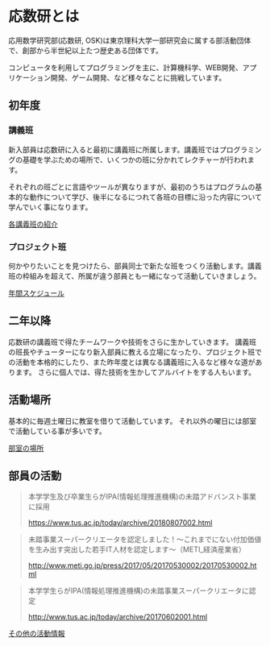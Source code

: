 # 応数研とは

応用数学研究部(応数研, OSK)は東京理科大学一部研究会に属する部活動団体で、創部から半世紀以上たつ歴史ある団体です。

コンピュータを利用してプログラミングを主に、計算機科学、WEB開発、アプリケーション開発、ゲーム開発、など様々なことに挑戦しています。

## 初年度

### 講義班

新入部員は応数研に入ると最初に講義班に所属します。講義班ではプログラミングの基礎を学ぶための場所で、いくつかの班に分かれてレクチャーが行われます。

それぞれの班ごとに言語やツールが異なりますが、最初のうちはプログラムの基本的な動作について学び、後半になるにつれて各班の目標に沿った内容について学んでいく事になります。

[各講義班の紹介](#page/2019/lecture?pretty)

### プロジェクト班

何かやりたいことを見つけたら、部員同士で新たな班をつくり活動します。講義班の枠組みを超えて、所属が違う部員とも一緒になって活動していきましょう。

[年間スケジュール](#page/main/schedule?pretty)

## 二年以降

応数研の講義班で得たチームワークや技術をさらに生かしていきます。
講義班の班長やチューターになり新入部員に教える立場になったり、プロジェクト班での活動を本格的にしたり、また昨年度とは異なる講義班に入るなど様々な道があります。
さらに個人では、得た技術を生かしてアルバイトをする人もいます。

## 活動場所

基本的に毎週土曜日に教室を借りて活動しています。
それ以外の曜日には部室で活動している事が多いです。

[部室の場所](#contact?pretty)

## 部員の活動

> 本学学生及び卒業生らがIPA(情報処理推進機構)の未踏アドバンスト事業に採用
>
> https://www.tus.ac.jp/today/archive/20180807002.html

> 未踏事業スーパークリエータを認定しました！～これまでにない付加価値を生み出す突出した若手IT人材を認定します～（METI_経済産業省）
>
> http://www.meti.go.jp/press/2017/05/20170530002/20170530002.html

> 本学学生らがIPA(情報処理推進機構)の未踏事業スーパークリエータに認定
>
> http://www.tus.ac.jp/today/archive/20170602001.html


[その他の活動情報](#page/main/news?pretty)
